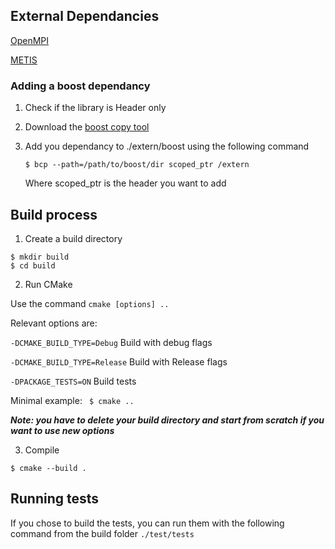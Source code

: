 ## External Dependancies
[OpenMPI](https://www.open-mpi.org/)

[METIS](http://glaros.dtc.umn.edu/gkhome/metis/metis/overview)

### Adding a boost dependancy

1. Check if the library is Header only

1. Download the [boost copy tool](https://www.boost.org/doc/libs/1_75_0/tools/bcp/doc/html/index.html)

2. Add you dependancy to ./extern/boost using the following command
    ```
    $ bcp --path=/path/to/boost/dir scoped_ptr /extern
    ```
    Where scoped_ptr is the header you want to add

## Build process

1. Create a build directory
```   
$ mkdir build
$ cd build
```

2. Run CMake

Use the command `cmake [options] ..`

Relevant options are:

`-DCMAKE_BUILD_TYPE=Debug` Build with debug flags

`-DCMAKE_BUILD_TYPE=Release` Build with Release flags

`-DPACKAGE_TESTS=ON` Build tests

Minimal example: ` $ cmake ..`

***Note: you have to delete your build directory and start from scratch if you
want to use new options***

3. Compile 
```   
$ cmake --build .
```

## Running tests
If you chose to build the tests, you can run them with the following command 
from the build folder `./test/tests`



